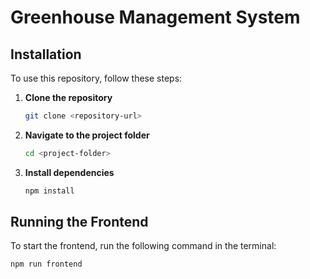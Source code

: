 # Greenhouse Management System

## Installation

To use this repository, follow these steps:

1. **Clone the repository**
    ```sh
    git clone <repository-url>
    ```
2. **Navigate to the project folder**
    ```sh
    cd <project-folder>
    ```
3. **Install dependencies**
    ```sh
    npm install
    ```

## Running the Frontend

To start the frontend, run the following command in the terminal:

```sh
npm run frontend
```
